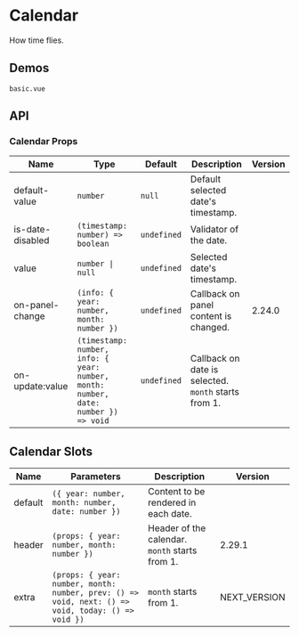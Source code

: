 <!--single-column-->

# Calendar

How time flies.

## Demos

```demo
basic.vue
```

## API

### Calendar Props

| Name | Type | Default | Description | Version |
| --- | --- | --- | --- | --- |
| default-value | `number` | `null` | Default selected date's timestamp. |  |
| is-date-disabled | `(timestamp: number) => boolean` | `undefined` | Validator of the date. |  |
| value | `number \| null` | `undefined` | Selected date's timestamp. |  |
| on-panel-change | `(info: { year: number, month: number })` | `undefined` | Callback on panel content is changed. | 2.24.0 |
| on-update:value | `(timestamp: number, info: { year: number, month: number, date: number }) => void` | `undefined` | Callback on date is selected. `month` starts from 1. |  |

## Calendar Slots

| Name | Parameters | Description | Version |
| --- | --- | --- | --- |
| default | `({ year: number, month: number, date: number })` | Content to be rendered in each date. |  |
| header | `(props: { year: number, month: number })` | Header of the calendar. `month` starts from 1. | 2.29.1 |
| extra | `(props: { year: number, month: number, prev: () => void, next: () => void, today: () => void })` | `month` starts from 1. | NEXT_VERSION |

